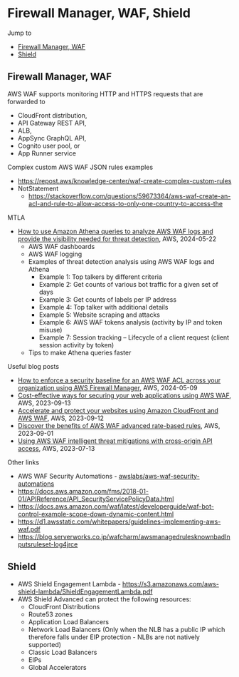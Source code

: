# Firewall Manager, WAF, Shield

Jump to
- [Firewall Manager, WAF](#firewall-manager-waf)
- [Shield](#shield)


## Firewall Manager, WAF

AWS WAF supports monitoring HTTP and HTTPS requests that are forwarded to
- CloudFront distribution,
- API Gateway REST API,
- ALB,
- AppSync GraphQL API,
- Cognito user pool, or
- App Runner service

Complex custom AWS WAF JSON rules examples
- https://repost.aws/knowledge-center/waf-create-complex-custom-rules
- NotStatement
   - https://stackoverflow.com/questions/59673364/aws-waf-create-an-acl-and-rule-to-allow-access-to-only-one-country-to-access-the

MTLA
- [How to use Amazon Athena queries to analyze AWS WAF logs and provide the visibility needed for threat detection](https://aws.amazon.com/blogs/networking-and-content-delivery/how-to-use-amazon-athena-queries-to-analyze-aws-waf-logs-and-provide-the-visibility-needed-for-threat-detection/), AWS, 2024-05-22
   - AWS WAF dashboards
   - AWS WAF logging
   - Examples of threat detection analysis using AWS WAF logs and Athena
      - Example 1: Top talkers by different criteria
      - Example 2: Get counts of various bot traffic for a given set of days
      - Example 3: Get counts of labels per IP address
      - Example 4: Top talker with additional details
      - Example 5: Website scraping and attacks
      - Example 6: AWS WAF tokens analysis (activity by IP and token misuse)
      - Example 7: Session tracking – Lifecycle of a client request (client session activity by token)
   - Tips to make Athena queries faster

Useful blog posts
- [How to enforce a security baseline for an AWS WAF ACL across your organization using AWS Firewall Manager](https://aws.amazon.com/blogs/security/how-to-enforce-a-security-baseline-for-an-aws-waf-acl-across-your-organization-using-aws-firewall-manager/), AWS, 2024-05-09
- [Cost-effective ways for securing your web applications using AWS WAF](https://aws.amazon.com/blogs/networking-and-content-delivery/cost-effective-ways-for-securing-your-web-applications-using-aws-waf/), AWS, 2023-09-13
- [Accelerate and protect your websites using Amazon CloudFront and AWS WAF](https://aws.amazon.com/blogs/networking-and-content-delivery/accelerate-and-protect-your-websites-using-amazon-cloudfront-and-aws-waf/), AWS, 2023-09-12
- [Discover the benefits of AWS WAF advanced rate-based rules](https://aws.amazon.com/blogs/security/discover-the-benefits-of-aws-waf-advanced-rate-based-rules/), AWS, 2023-09-01
- [Using AWS WAF intelligent threat mitigations with cross-origin API access](https://aws.amazon.com/blogs/networking-and-content-delivery/using-aws-waf-intelligent-threat-mitigations-with-cross-origin-api-access/), AWS, 2023-07-13


Other links
- AWS WAF Security Automations - [awslabs/aws-waf-security-automations](https://github.com/awslabs/aws-waf-security-automations)
- https://docs.aws.amazon.com/fms/2018-01-01/APIReference/API_SecurityServicePolicyData.html
- https://docs.aws.amazon.com/waf/latest/developerguide/waf-bot-control-example-scope-down-dynamic-content.html
- https://d1.awsstatic.com/whitepapers/guidelines-implementing-aws-waf.pdf
- https://blog.serverworks.co.jp/wafcharm/awsmanagedrulesknownbadInputsruleset-log4jrce


## Shield
- AWS Shield Engagement Lambda - https://s3.amazonaws.com/aws-shield-lambda/ShieldEngagementLambda.pdf
- AWS Shield Advanced can protect the following resources:
   - CloudFront Distributions
   - Route53 zones
   - Application Load Balancers
   - Network Load Balancers (Only when the NLB has a public IP which therefore falls under EIP protection - NLBs are not natively supported)
   - Classic Load Balancers
   - EIPs
   - Global Accelerators
